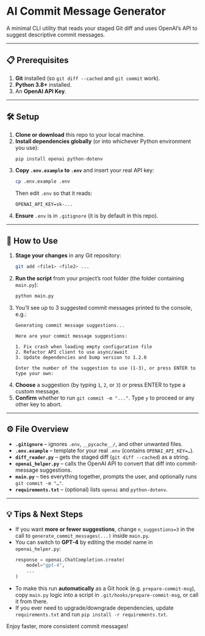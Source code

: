 # AI Commit Message Generator

A minimal CLI utility that reads your staged Git diff and uses OpenAI’s API to suggest descriptive commit messages.

---

## 📋 Prerequisites

1. **Git** installed (so `git diff --cached` and `git commit` work).
2. **Python 3.8+** installed.
3. An **OpenAI API Key**.

---

## 🛠️ Setup

1. **Clone or download** this repo to your local machine.
2. **Install dependencies globally** (or into whichever Python environment you use):
   ```bash
   pip install openai python-dotenv
   ```
3. **Copy `.env.example` to `.env`** and insert your real API key:
   ```bash
   cp .env.example .env
   ```
   Then edit `.env` so that it reads:
   ```
   OPENAI_API_KEY=sk-...
   ```
4. **Ensure** `.env` is in `.gitignore` (it is by default in this repo).

---

## 🚀 How to Use

1. **Stage your changes** in any Git repository:
   ```bash
   git add <file1> <file2> ...
   ```
2. **Run the script** from your project’s root folder (the folder containing `main.py`):
   ```bash
   python main.py
   ```
3. You’ll see up to 3 suggested commit messages printed to the console, e.g.:
   ```
   Generating commit message suggestions...

   Here are your commit message suggestions:

   1. Fix crash when loading empty configuration file
   2. Refactor API client to use async/await
   3. Update dependencies and bump version to 1.2.0

   Enter the number of the suggestion to use (1-3), or press ENTER to type your own:
   ```
4. **Choose** a suggestion (by typing `1`, `2`, or `3`) or press ENTER to type a custom message.
5. **Confirm** whether to run `git commit -m "..."`. Type `y` to proceed or any other key to abort.

---

## ⚙️ File Overview

- **`.gitignore`** – ignores `.env`, `__pycache__/`, and other unwanted files.
- **`.env.example`** – template for your real `.env` (contains `OPENAI_API_KEY=…`).
- **`diff_reader.py`** – gets the staged diff (`git diff --cached`) as a string.
- **`openai_helper.py`** – calls the OpenAI API to convert that diff into commit-message suggestions.
- **`main.py`** – ties everything together, prompts the user, and optionally runs `git commit -m "…"`.
- **`requirements.txt`** – (optional) lists `openai` and `python-dotenv`.

---

## 💡 Tips & Next Steps

- If you want **more or fewer suggestions**, change `n_suggestions=3` in the call to `generate_commit_messages(...)` inside `main.py`.
- You can switch to **GPT-4** by editing the model name in `openai_helper.py`:
  ```py
  response = openai.ChatCompletion.create(
      model="gpt-4",
      ...
  )
  ```
- To make this run **automatically** as a Git hook (e.g. `prepare-commit-msg`), copy `main.py` logic into a script in `.git/hooks/prepare-commit-msg`, or call it from there.
- If you ever need to upgrade/downgrade dependencies, update `requirements.txt` and run `pip install -r requirements.txt`.

Enjoy faster, more consistent commit messages!
